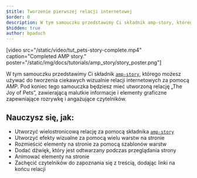 ```yaml
---
$title: Tworzenie pierwszej relacji internetowej
$order: 0
description: W tym samouczku przedstawimy Ci składnik amp-story, którego możesz używać do tworzenia ciekawych wizualnie relacji internetowych za pomocą AMP. Pod koniec tego samouczka, będziesz...
$hidden: true
author: bpaduch
---
```


[video src="/static/video/tut_pets-story-complete.mp4" caption="Completed AMP story." poster="/static/img/docs/tutorials/amp_story/story_poster.png"]

W tym samouczku przedstawimy Ci składnik [`amp-story`](../../../../documentation/components/reference/amp-story.md), którego możesz używać do tworzenia ciekawych wizualnie relacji internetowych za pomocą AMP. Pod koniec tego samouczka będziesz mieć utworzoną relację „The Joy of Pets”, zawierającą malutkie informacje i elementy graficzne zapewniające rozrywkę i angażujące czytelników.

## Nauczysz się, jak:

- Utworzyć wielostronicową relację za pomocą składnika [`amp-story`](../../../../documentation/components/reference/amp-story.md)
- Utworzyć efekty wizualne za pomocą wielu warstw na stronie
- Rozmieścić elementy na stronie za pomocą szablonów warstw
- Dodać dźwięk, który jest odtwarzany podczas przeglądania strony
- Animować elementy na stronie
- Zachęcić czytelników do zapoznania się z treścią, dodając linki na końcu relacji
